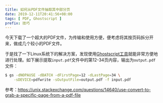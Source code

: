 ```yaml
---
title: 如何从PDF文件抽取其中部分页
date: 2019-12-11T20:41:56+08:00
tags: [ PDF, Ghostscript ]
prefix: 技巧
---
```


今天下载了一个超大的PDF文件，为传输和使用方便，便考虑将其按页码拆分开来，做成几个较小的PDF文件。

于是找了一下Linux系统下的解决方案，发现使用[Ghostscript工具](http://pages.cs.wisc.edu/~ghost/)就能非常方便地进行处理。如下展示提取`input.pdf`文件中的第12-34页内容，输出为`output.pdf`文件：

```sh
$ gs -dNOPAUSE -dBATCH -dFirstPage=12 -dLastPage=34 \
    -sDEVICE=pdfwrite -sOutputFile=output.pdf -f input.pdf
```

参考：<https://unix.stackexchange.com/questions/14640/use-convert-to-grab-a-specific-page-from-a-pdf-file>
